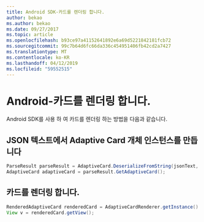 ```yaml
---
title: Android SDK-카드를 렌더링 합니다.
author: bekao
ms.author: bekao
ms.date: 09/27/2017
ms.topic: article
ms.openlocfilehash: b93ce97a41152641892e6a69d5221842181fcb72
ms.sourcegitcommit: 99c7b64d6fc66da336c454951406fb42cd2a7427
ms.translationtype: MT
ms.contentlocale: ko-KR
ms.lasthandoff: 04/12/2019
ms.locfileid: "59552515"
---
```

# <a name="render-a-card---android"></a>Android-카드를 렌더링 합니다.

Android SDK를 사용 하 여 카드를 렌더링 하는 방법을 다음과 같습니다.

## <a name="create-adaptive-card-object-instance-from-json-text"></a>JSON 텍스트에서 Adaptive Card 개체 인스턴스를 만듭니다

```java
ParseResult parseResult = AdaptiveCard.DeserializeFromString(jsonText, AdaptiveCardRenderer.VERSION);
AdaptiveCard adaptiveCard = parseResult.GetAdaptiveCard();
```

## <a name="render-a-card"></a>카드를 렌더링 합니다.

```java
RenderedAdaptiveCard renderedCard = AdaptiveCardRenderer.getInstance().render(context, getSupportFragmentManager(), adaptiveCard, cardActionHandler, new HostConfig());
View v = renderedCard.getView();
```